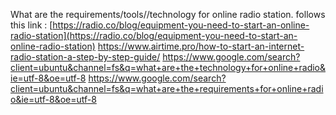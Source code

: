 What are the requirements/tools//technology for online radio station. follows this link :
[https://radio.co/blog/equipment-you-need-to-start-an-online-radio-station](https://radio.co/blog/equipment-you-need-to-start-an-online-radio-station)
https://www.airtime.pro/how-to-start-an-internet-radio-station-a-step-by-step-guide/
https://www.google.com/search?client=ubuntu&channel=fs&q=what+are+the+technology+for+online+radio&ie=utf-8&oe=utf-8
https://www.google.com/search?client=ubuntu&channel=fs&q=what+are+the+requirements+for+online+radio&ie=utf-8&oe=utf-8
<!--stackedit_data:
eyJoaXN0b3J5IjpbMTU3MDU2MzA0OCwtMTIwMTUzNjQyNCwxNj
gwMDY0MThdfQ==
-->